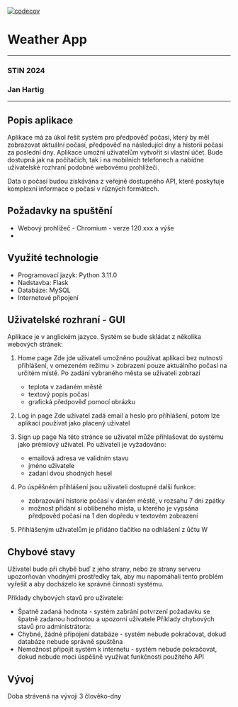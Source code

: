 [![codecov](https://codecov.io/gh/jenicekhartigu/stin2024-weatherApp/graph/badge.svg?token=CNEQPRBCIG)](https://codecov.io/gh/jenicekhartigu/stin2024-weatherApp)


# Weather App

---
### STIN 2024
### Jan Hartig
---

## Popis aplikace
Aplikace má za úkol řešit systém pro předpověď počasí, který by měl zobrazovat aktuální počasí, předpověď na následující dny a historii počasí za poslední dny. Aplikace umožní uživatelům vytvořit si vlastní účet. Bude dostupná jak na počítačích, tak i na mobilních telefonech a nabídne uživatelské rozhraní podobné webovému prohlížeči.

Data o počasí budou získávána z veřejně dostupného API, které poskytuje komplexní informace o počasí v různých formátech.

## Požadavky na spuštění
- Webový prohlížeč - Chromium - verze 120.xxx a výše
- 
## Využité technologie
- Programovací jazyk: Python 3.11.0
- Nadstavba: Flask
- Databáze: MySQL
- Internetové připojení

## Uživatelské rozhraní - GUI
Aplikace je v anglickém jazyce. Systém se bude skládat z několika webových stránek:
1. Home page
   Zde jde uživateli umožněno používat aplikaci bez nutnosti přihlášení, v omezeném režimu > zobrazení pouze aktuálního počasí na určitém místě.
   Po zadání vybraného města se uživateli zobrazí
   - teplota v zadaném městě
   - textový popis počasí
   - grafická předpověď pomocí obrázku
  
2. Log in page
   Zde uživatel zadá email a heslo pro příhlášení, potom lze aplikaci používat jako placený uživatel

3. Sign up page
   Na této stránce se uživatel může přihlašovat do systému jako prémiový uživatel.
   Po uživateli je vyžadováno:
   - emailová adresa ve validním stavu
   - jméno uživatele
   - zadaní dvou shodných hesel
  
4. Po úspěšném přihlášení jsou uživateli dostupné další funkce:
   - zobrazování historie počasí v daném městě, v rozsahu 7 dní zpátky
   - možnost přídání si oblíbeného místa, u kterého je vypsána předpověd počasí na 1 den dopředu v textovém zobrazení
  
5. Přihlášeným uživatelům je přídáno tlačítko na odhlášení z ůčtu W

## Chybové stavy
Uživatel bude při chybě buď z jeho strany, nebo ze strany serveru upozorňován vhodnými prostředky tak, aby mu napomáhali tento problém vyřešit a aby docházelo ke správné činnosti systému.

Příklady chybových stavů pro uživatele:
- Špatně zadaná hodnota - systém zabrání potvrzení požadavku se špatně zadanou hodnotou a upozorní uživatele
Příklady chybových stavů pro administrátora:
- Chybné, žádné připojení databáze - systém nebude pokračovat, dokud databáze nebude správně spuštěna
- Nemožnost připojit systém k internetu - systém nebude pokračovat, dokud nebude moci úspěšně využívat funkčnosti použitého API

  
## Vývoj 
Doba strávená na vývoji 3 člověko-dny
